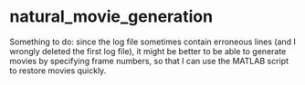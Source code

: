 natural_movie_generation
========================

Something to do: since the log file sometimes contain erroneous lines (and I wrongly deleted the first log file), it might be better to be able to generate movies by specifying frame numbers, so that I can use the MATLAB script to restore movies quickly.
